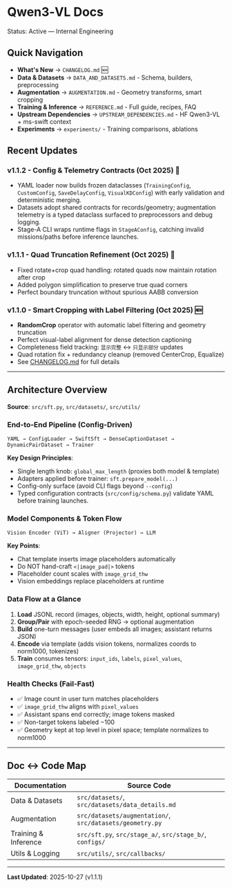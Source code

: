 # Qwen3‑VL Docs

Status: Active — Internal Engineering

## Quick Navigation
- **What's New** → `CHANGELOG.md` 🆕
- **Data & Datasets** → `DATA_AND_DATASETS.md` - Schema, builders, preprocessing
- **Augmentation** → `AUGMENTATION.md` - Geometry transforms, smart cropping
- **Training & Inference** → `REFERENCE.md` - Full guide, recipes, FAQ
- **Upstream Dependencies** → `UPSTREAM_DEPENDENCIES.md` - HF Qwen3-VL + ms-swift context
- **Experiments** → `experiments/` - Training comparisons, ablations

## Recent Updates

### v1.1.2 - Config & Telemetry Contracts (Oct 2025) 📐
- YAML loader now builds frozen dataclasses (`TrainingConfig`, `CustomConfig`, `SaveDelayConfig`, `VisualKDConfig`) with early validation and deterministic merging.
- Datasets adopt shared contracts for records/geometry; augmentation telemetry is a typed dataclass surfaced to preprocessors and debug logging.
- Stage-A CLI wraps runtime flags in `StageAConfig`, catching invalid missions/paths before inference launches.

### v1.1.1 - Quad Truncation Refinement (Oct 2025) 🔧
- Fixed rotate+crop quad handling: rotated quads now maintain rotation after crop
- Added polygon simplification to preserve true quad corners
- Perfect boundary truncation without spurious AABB conversion

### v1.1.0 - Smart Cropping with Label Filtering (Oct 2025) 🆕
- **RandomCrop** operator with automatic label filtering and geometry truncation
- Perfect visual-label alignment for dense detection captioning
- Completeness field tracking: `显示完整` ↔ `只显示部分` updates
- Quad rotation fix + redundancy cleanup (removed CenterCrop, Equalize)
- See [CHANGELOG.md](CHANGELOG.md) for full details

---

## Architecture Overview

**Source**: `src/sft.py`, `src/datasets/`, `src/utils/`

### End-to-End Pipeline (Config-Driven)

```
YAML → ConfigLoader → SwiftSft → DenseCaptionDataset → DynamicPairDataset → Trainer
```

**Key Design Principles**:
- Single length knob: `global_max_length` (proxies both model & template)
- Adapters applied before trainer: `sft.prepare_model(...)`
- Config-only surface (avoid CLI flags beyond `--config`)
- Typed configuration contracts (`src/config/schema.py`) validate YAML before training launches.

### Model Components & Token Flow

```
Vision Encoder (ViT) → Aligner (Projector) → LLM
```

**Key Points**:
- Chat template inserts image placeholders automatically
- Do NOT hand-craft `<|image_pad|>` tokens
- Placeholder count scales with `image_grid_thw`
- Vision embeddings replace placeholders at runtime

### Data Flow at a Glance

1. **Load** JSONL record (images, objects, width, height, optional summary)
2. **Group/Pair** with epoch-seeded RNG → optional augmentation
3. **Build** one-turn messages (user embeds all images; assistant returns JSON)
4. **Encode** via template (adds vision tokens, normalizes coords to norm1000, tokenizes)
5. **Train** consumes tensors: `input_ids`, `labels`, `pixel_values`, `image_grid_thw`, `objects`

### Health Checks (Fail-Fast)

- ✅ Image count in user turn matches placeholders
- ✅ `image_grid_thw` aligns with `pixel_values`
- ✅ Assistant spans end correctly; image tokens masked
- ✅ Non-target tokens labeled −100
- ✅ Geometry kept at top level in pixel space; template normalizes to norm1000

---

## Doc ↔ Code Map

| Documentation | Source Code |
|---------------|-------------|
| Data & Datasets | `src/datasets/`, `src/datasets/data_details.md` |
| Augmentation | `src/datasets/augmentation/`, `src/datasets/geometry.py` |
| Training & Inference | `src/sft.py`, `src/stage_a/`, `src/stage_b/`, `configs/` |
| Utils & Logging | `src/utils/`, `src/callbacks/` |

---

**Last Updated**: 2025-10-27 (v1.1.1)
